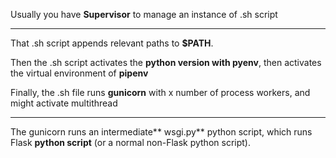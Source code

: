 
Usually you have **Supervisor** to manage an instance of .sh script

---

That .sh script appends relevant paths to **$PATH**.

Then the .sh script activates the **python version with pyenv**, then activates the virtual environment of **pipenv**

Finally, the .sh file runs **gunicorn** with x number of process workers, and might activate multithread

---

The gunicorn runs an intermediate** wsgi.py** python script, which runs Flask **python script** (or a normal non-Flask python script).
